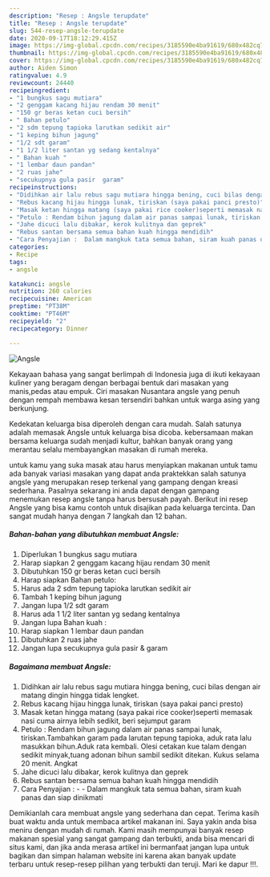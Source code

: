 ```yaml
---
description: "Resep : Angsle terupdate"
title: "Resep : Angsle terupdate"
slug: 544-resep-angsle-terupdate
date: 2020-09-17T18:12:29.415Z
image: https://img-global.cpcdn.com/recipes/3185590e4ba91619/680x482cq70/angsle-foto-resep-utama.jpg
thumbnail: https://img-global.cpcdn.com/recipes/3185590e4ba91619/680x482cq70/angsle-foto-resep-utama.jpg
cover: https://img-global.cpcdn.com/recipes/3185590e4ba91619/680x482cq70/angsle-foto-resep-utama.jpg
author: Aiden Simon
ratingvalue: 4.9
reviewcount: 24440
recipeingredient:
- "1 bungkus sagu mutiara"
- "2 genggam kacang hijau rendam 30 menit"
- "150 gr beras ketan cuci bersih"
- " Bahan petulo"
- "2 sdm tepung tapioka larutkan sedikit air"
- "1 keping bihun jagung"
- "1/2 sdt garam"
- "1 1/2 liter santan yg sedang kentalnya"
- " Bahan kuah "
- "1 lembar daun pandan"
- "2 ruas jahe"
- "secukupnya gula pasir  garam"
recipeinstructions:
- "Didihkan air lalu rebus sagu mutiara hingga bening, cuci bilas dengan air matang dingin hingga tidak lengket."
- "Rebus kacang hijau hingga lunak, tiriskan (saya pakai panci presto)"
- "Masak ketan hingga matang (saya pakai rice cooker)seperti memasak nasi cuma airnya lebih sedikit, beri sejumput garam"
- "Petulo : Rendam bihun jagung dalam air panas sampai lunak, tiriskan.Tambahkan garam pada larutan tepung tapioka, aduk rata lalu masukkan bihun.Aduk rata kembali. Olesi cetakan kue talam dengan sedikit minyak,tuang adonan bihun sambil sedikit ditekan. Kukus selama 20 menit. Angkat"
- "Jahe dicuci lalu dibakar, kerok kulitnya dan geprek"
- "Rebus santan bersama semua bahan kuah hingga mendidih"
- "Cara Penyajian :  Dalam mangkuk tata semua bahan, siram kuah panas dan siap dinikmati"
categories:
- Recipe
tags:
- angsle

katakunci: angsle 
nutrition: 260 calories
recipecuisine: American
preptime: "PT38M"
cooktime: "PT46M"
recipeyield: "2"
recipecategory: Dinner

---
```



![Angsle](https://img-global.cpcdn.com/recipes/3185590e4ba91619/680x482cq70/angsle-foto-resep-utama.jpg)

Kekayaan bahasa yang sangat berlimpah di Indonesia juga di ikuti kekayaan kuliner yang beragam dengan berbagai bentuk dari masakan yang manis,pedas atau empuk. Ciri masakan Nusantara angsle yang penuh dengan rempah membawa kesan tersendiri bahkan untuk warga asing yang berkunjung.


Kedekatan keluarga bisa diperoleh dengan cara mudah. Salah satunya adalah memasak Angsle untuk keluarga bisa dicoba. kebersamaan makan bersama keluarga sudah menjadi kultur, bahkan banyak orang yang merantau selalu membayangkan masakan di rumah mereka.



untuk kamu yang suka masak atau harus menyiapkan makanan untuk tamu ada banyak variasi masakan yang dapat anda praktekkan salah satunya angsle yang merupakan resep terkenal yang gampang dengan kreasi sederhana. Pasalnya sekarang ini anda dapat dengan gampang menemukan resep angsle tanpa harus bersusah payah.
Berikut ini resep Angsle yang bisa kamu contoh untuk disajikan pada keluarga tercinta. Dan sangat mudah hanya dengan 7 langkah dan 12 bahan.


<!--inarticleads1-->

##### Bahan-bahan yang dibutuhkan membuat Angsle:

1. Diperlukan 1 bungkus sagu mutiara
1. Harap siapkan 2 genggam kacang hijau rendam 30 menit
1. Dibutuhkan 150 gr beras ketan cuci bersih
1. Harap siapkan  Bahan petulo:
1. Harus ada 2 sdm tepung tapioka larutkan sedikit air
1. Tambah 1 keping bihun jagung
1. Jangan lupa 1/2 sdt garam
1. Harus ada 1 1/2 liter santan yg sedang kentalnya
1. Jangan lupa  Bahan kuah :
1. Harap siapkan 1 lembar daun pandan
1. Dibutuhkan 2 ruas jahe
1. Jangan lupa secukupnya gula pasir &amp; garam




<!--inarticleads2-->

##### Bagaimana membuat  Angsle:

1. Didihkan air lalu rebus sagu mutiara hingga bening, cuci bilas dengan air matang dingin hingga tidak lengket.
1. Rebus kacang hijau hingga lunak, tiriskan (saya pakai panci presto)
1. Masak ketan hingga matang (saya pakai rice cooker)seperti memasak nasi cuma airnya lebih sedikit, beri sejumput garam
1. Petulo : Rendam bihun jagung dalam air panas sampai lunak, tiriskan.Tambahkan garam pada larutan tepung tapioka, aduk rata lalu masukkan bihun.Aduk rata kembali. Olesi cetakan kue talam dengan sedikit minyak,tuang adonan bihun sambil sedikit ditekan. Kukus selama 20 menit. Angkat
1. Jahe dicuci lalu dibakar, kerok kulitnya dan geprek
1. Rebus santan bersama semua bahan kuah hingga mendidih
1. Cara Penyajian : -  - Dalam mangkuk tata semua bahan, siram kuah panas dan siap dinikmati




Demikianlah cara membuat angsle yang sederhana dan cepat. Terima kasih buat waktu anda untuk membaca artikel makanan ini. Saya yakin anda bisa meniru dengan mudah di rumah. Kami masih mempunyai banyak resep makanan spesial yang sangat gampang dan terbukti, anda bisa mencari di situs kami, dan jika anda merasa artikel ini bermanfaat jangan lupa untuk bagikan dan simpan halaman website ini karena akan banyak update terbaru untuk resep-resep pilihan yang terbukti dan teruji. Mari ke dapur !!!. 
